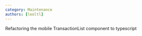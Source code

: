 ```yaml
---
category: Maintenance
authors: [leoltl]
---
```


Refactoring the mobile TransactionList component to typescript